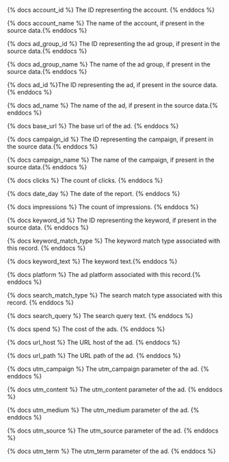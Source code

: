 {% docs account_id %} The ID representing the account. {% enddocs %}

{% docs account_name %} The name of the account, if present in the source data.{% enddocs %}

{% docs ad_group_id %} The ID representing the ad group, if present in the source data.{% enddocs %}

{% docs ad_group_name %} The name of the ad group, if present in the source data.{% enddocs %}

{% docs ad_id %}The ID representing the ad, if present in the source data. {% enddocs %}

{% docs ad_name %} The name of the ad, if present in the source data.{% enddocs %}

{% docs base_url %} The base url of the ad. {% enddocs %}

{% docs campaign_id %} The ID representing the campaign, if present in the source data.{% enddocs %}

{% docs campaign_name %} The name of the campaign, if present in the source data.{% enddocs %}

{% docs clicks %} The count of clicks. {% enddocs %}

{% docs date_day %} The date of the report. {% enddocs %}

{% docs impressions %} The count of impressions. {% enddocs %}

{% docs keyword_id %} The ID representing the keyword, if present in the source data. {% enddocs %}

{% docs keyword_match_type %} The keyword match type associated with this record. {% enddocs %}

{% docs keyword_text %} The keyword text.{% enddocs %}

{% docs platform %} The ad platform associated with this record.{% enddocs %}

{% docs search_match_type %} The search match type associated with this record. {% enddocs %}

{% docs search_query %} The search query text. {% enddocs %}

{% docs spend %} The cost of the ads. {% enddocs %}

{% docs url_host %} The URL host of the ad. {% enddocs %}

{% docs url_path %} The URL path of the ad. {% enddocs %}

{% docs utm_campaign %} The utm_campaign parameter of the ad. {% enddocs %}

{% docs utm_content %} The utm_content parameter of the ad. {% enddocs %}

{% docs utm_medium %} The utm_medium parameter of the ad. {% enddocs %}

{% docs utm_source %} The utm_source parameter of the ad. {% enddocs %}

{% docs utm_term %} The utm_term parameter of the ad. {% enddocs %}